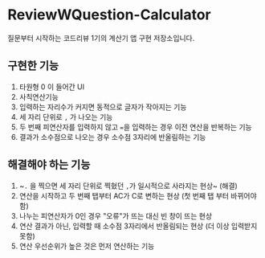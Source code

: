 # ReviewWQuestion-Calculator
질문부터 시작하는 코드리뷰 1기의 계산기 앱 구현 저장소입니다.

## 구현한 기능
1. 타원형 0 이 들어간 UI
2. 사칙연산기능
3. 입력하는 자리수가 커지면 동적으로 글자가 작아지는 기능 
4. 세 자리 단위로 `,` 가 나오는 기능 
5. 두 번째 피연산자를 입력하지 않고 `=`을 입력하는 경우 이전 연산을 반복하는 기능
6. 결과가 소수점으로 나오는 경우 소수점 3자리에 반올림하는 기능 

## 해결해야 하는 기능 
1. ~`.` 을 찍으면 세 자리 단위로 찍혔던 `,`가 일시적으로 사라지는 현상~ (해결)
2. 연산을 시작하고 두 번째 탭부터 AC가 C로 변하는 현상 (첫 번째 탭 부터 바뀌어야 함)
3. 나누는 피연산자가 0인 경우 "오류"가 뜨는 대신 빈 창이 뜨는 현상 
4. 연산 결과가 아닌, 입력할 때 소수점 3자리에서 반올림되는 현상 (더 이상 입력받지 못함)
5. 연산 우선순위가 높은 것은 먼저 연산하는 기능
